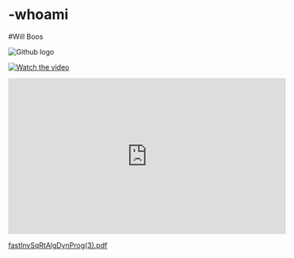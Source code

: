 # -whoami 
#Will Boos


![Github logo](78800556.png "Github logo")

[![Watch the video](E5684F7C-212E-48BD-B71D-C46652DE9B78.png "YouTube")](https://youtu.be/RD0a7BCXgOQ)


<iframe width="560" height="315" src="https://www.youtube.com/embed/RD0a7BCXgOQ" frameborder="0" allow="autoplay; encrypted-media" allowfullscreen></iframe>




[fastInvSqRtAlgDynProg(3).pdf](https://github.com/mannequinSkywalker/projects-github.io/files/6651848/fastInvSqRtAlgDynProg.3.pdf)

